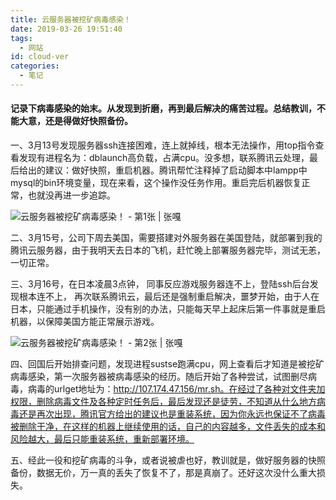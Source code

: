 ```yaml
---
title: 云服务器被挖矿病毒感染！
date: 2019-03-26 19:51:40
tags:
  - 网站
id: cloud-ver
categories:
  - 笔记
---
```


#### **记录下病毒感染的始末。从发现到折磨，再到最后解决的痛苦过程。总结教训，不能大意，还是得做好快照备份。**

一、3月13号发现服务器ssh连接困难，连上就掉线，根本无法操作，用top指令查看发现有进程名为：dblaunch高负载，占满cpu。没多想，联系腾讯云处理，最后给出的建议：做好快照，重启机器。腾讯帮忙注释掉了启动脚本中lampp中mysql的bin环境变量，现在来看，这个操作没任务作用。重启完后机器恢复正常，也就没再进一步追踪。

![云服务器被挖矿病毒感染！ - 第1张  | 张嘎](https://i1.wp.com/192.144.167.243/blog/wp-content/uploads/1-3.png?resize=640%2C111)

二、3月15号，公司下周去美国，需要搭建对外服务器在美国登陆，就部署到我的腾讯云服务器，由于我明天去日本的飞机，赶忙晚上部署服务器完毕，测试无恙，一切正常。

三、3月16号，在日本凌晨3点钟， 同事反应游戏服务器连不上，登陆ssh后台发现根本连不上， 再次联系腾讯云，最后还是强制重启解决，噩梦开始，由于人在日本，只能通过手机操作，没有别的办法，只能每天早上起床后第一件事就是重启机器，以保障美国方能正常展示游戏。

![云服务器被挖矿病毒感染！ - 第2张  | 张嘎](https://i0.wp.com/192.144.167.243/blog/wp-content/uploads/2-2.png?resize=640%2C436)

四、回国后开始排查问题，发现进程sustse跑满cpu，网上查看后才知道是被挖矿病毒感染，第一次服务器被病毒感染的经历。随后开始了各种尝试，试图删尽病毒，病毒的urlget地址为：http://107.174.47.156/mr.sh。在经过了各种对文件夹加权限，删除病毒文件及各种定时任务后，最后发现还是徒劳，不知道从什么地方病毒还是再次出现，腾讯官方给出的建议也是重装系统，因为你永远也保证不了病毒被删除干净，在这样的机器上继续使用的话，自己的内容越多，文件丢失的成本和风险越大，最后只能重装系统，重新部署环境。

五、经此一役和挖矿病毒的斗争，或者说被虐也好，教训就是，做好服务器的快照备份，数据无价，万一真的丢失了恢复不了，那是真崩了。还好这次没什么重大损失。
